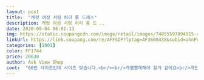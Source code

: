 ```yaml
---
layout: post 
title:  "캐럿 여성 셔링 허리 롱 드레스" 
description: 캐럿 여성 셔링 허리 롱 드 ..
date: 2020-09-04 06:01:13 
img: https://static.coupangcdn.com/image/retail/images/74055597094915-a261972d-e22f-4f35-bd3f-3e1e4246bfc3.jpg 
linkUrl: https://link.coupang.com/re/AFFSDP?lptag=AF3600438&subid=ahnPublicAsk&pageKey=1762958116&itemId=3002428885&vendorItemId=70990664443&traceid=V0-113-3cfe0bb56d2706ad 
categories: [1001] 
color: FF1744 
price: 20630 
author: Ask View Shop 
cont:  "66반 사이즈인데 사이즈 맞습니다.<br/><br/>개별빨래해야 할거 같아요<br/>개인적으로 롱 치마가 편해서요<br/>그냥광택나는 폴리같아여.<br/><br/>그때반품안한걸후회중<br/>기장이 더 길었음 더 좋았을 것 같아요 ㅎ<br/>다들 우아하다고 하네요^^<br/>디자인은 예쁜데<br/>몸무게 61<br/>물론 시원한 곳에서는 시원하지요.<br/>.<br/><br/>바람이 불지 않는 곳에 있으면 땀복처럼 덥습니다.<br/>ㅠㅠ<br/>상의66<br/>속치마 없고 진짜 얇아요;;;<br/>손빨래하는데 물이 조금 빠집니다.<br/><br/>아!우산재질같은 비슷하다해야맞을듯.<br/><br/>아주 비싼 건 아니고 괜찮은 편이에요<br/>약간 빛바랜색.<br/> .<br/>.<br/><br/>에어컨밑에서는 진짜 시원하고 좋아요 ㅋㅋ<br/>원단이 폴리였던가?<br/>입었을때 참 가볍고 편합니다만, 비침이 있어 속바지는 필수이고 너무 덥습니다.<br/><br/>자세히 안봐서 뭐라할수도없고<br/>착용2번하고 나간후<br/>처음 입고 나갔는데 뜨거운 햇볕아래 가벼운 옷을 입고 혼자 삐질삐질 땀 흘리고 있네요<br/>처음받았을때 반품할까하다가 귀찮아서 쳐박아둔건데 구김도심하고<br/>키173<br/>하의77<br/>하지만 부드럽고 디자인이 마음에 들어요<br/>한번입고는 안입어집니다.<br/><br/>" 
---
```

